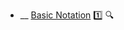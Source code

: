 * __ [Basic Notation](./uml/basicNotation) :one: <trigger for="pop:sequence-diagrams-basicNotation-preview">:mag:</trigger>


<popover id="pop:sequence-diagrams-basicNotation-preview" title=":mag: Basic Notation" placement="right">
  <div slot="content">
    <include src=".\preview.md" />
  </div>
</popover>
